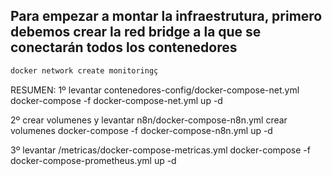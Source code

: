 ## Para empezar a montar la infraestrutura, primero debemos crear la red bridge a la que se conectarán todos los contenedores
```bash
docker network create monitoringç
```

RESUMEN:
1º levantar contenedores-config/docker-compose-net.yml
 docker-compose -f docker-compose-net.yml up -d

2º crear volumenes y levantar  n8n/docker-compose-n8n.yml
    crear volumenes
   docker-compose -f docker-compose-n8n.yml up -d

3º levantar /metricas/docker-compose-metricas.yml
   docker-compose -f docker-compose-prometheus.yml up -d

